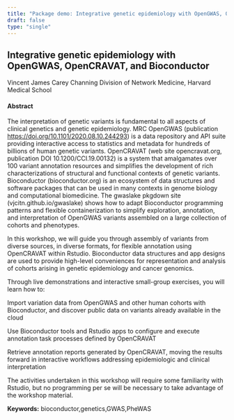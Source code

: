 ```yaml
---
title: "Package demo: Integrative genetic epidemiology with OpenGWAS, OpenCRAVAT, and Bioconductor"
draft: false
type: "single"
---
```


## Integrative genetic epidemiology with OpenGWAS, OpenCRAVAT, and Bioconductor
Vincent James Carey
Channing Division of Network Medicine, Harvard Medical School
#### Abstract

The interpretation of genetic variants is fundamental to all aspects of clinical genetics and genetic epidemiology.  MRC OpenGWAS (publication https://doi.org/10.1101/2020.08.10.244293) is a data repository and API suite providing interactive access to statistics and metadata for hundreds of billions of human genetic variants.  OpenCRAVAT (web site opencravat.org, publication DOI 10.1200/CCI.19.00132) is a system that amalgamates over 100 variant annotation resources and simplifies the development of rich characterizations of structural and functional contexts of genetic variants.  Bioconductor (bioconductor.org) is an ecosystem of data structures and software packages that can be used in many contexts in genome biology and computational biomedicine.  The gwaslake pkgdown site (vjcitn.github.io/gwaslake) shows how to adapt Bioconductor programming patterns and flexible containerization to simplify exploration, annotation, and interpretation of OpenGWAS variants assembled on a large collection of cohorts and phenotypes.
 
In this workshop, we will guide you through assembly of variants from diverse sources, in diverse formats, for flexible annotation using OpenCRAVAT within Rstudio.  Bioconductor data structures and app designs are used to provide high-level conveniences for representation and analysis of cohorts arising in genetic epidemiology and cancer genomics.
 
Through live demonstrations and interactive small-group exercises, you will learn how to:

Import variation data from OpenGWAS and other human cohorts with Bioconductor, and discover public data on variants already available in the cloud

Use Bioconductor tools and Rstudio apps to configure and execute annotation task processes defined by OpenCRAVAT

Retrieve annotation reports generated by OpenCRAVAT, moving the results forward in interactive workflows addressing epidemiologic and clinical interpretation

The activities undertaken in this workshop will require some familiarity with Rstudio, but no programming per se will be necessary to take advantage of the workshop material.


**Keywords:** bioconductor,genetics,GWAS,PheWAS
